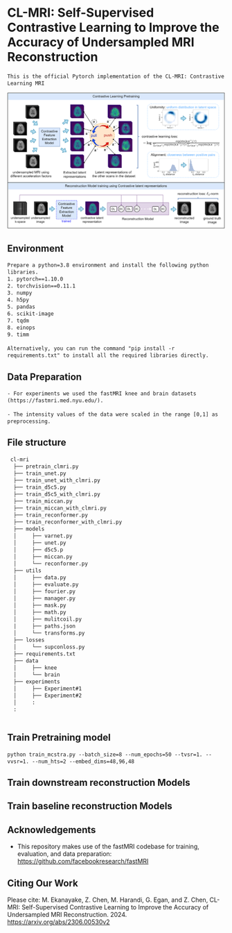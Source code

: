 # CL-MRI: Self-Supervised Contrastive Learning to Improve the Accuracy of Undersampled MRI Reconstruction

```
This is the official Pytorch implementation of the CL-MRI: Contrastive Learning MRI

```
![](imgs/model.png?raw=true)

## Environment
```
Prepare a python=3.8 environment and install the following python libraries.
1. pytorch==1.10.0
2. torchvision==0.11.1
3. numpy
4. h5py
5. pandas
6. scikit-image
7. tqdm
8. einops
9. timm

Alternatively, you can run the command "pip install -r requirements.txt" to install all the required libraries directly.
```

## Data Preparation
```
- For experiments we used the fastMRI knee and brain datasets (https://fastmri.med.nyu.edu/).

- The intensity values of the data were scaled in the range [0,1] as preprocessing.
```


## File structure

```
 cl-mri
  ├── pretrain_clmri.py
  ├── train_unet.py
  ├── train_unet_with_clmri.py
  ├── train_d5c5.py
  ├── train_d5c5_with_clmri.py
  ├── train_miccan.py
  ├── train_miccan_with_clmri.py
  ├── train_reconformer.py
  ├── train_reconformer_with_clmri.py
  ├── models
  │     ├── varnet.py
  │     ├── unet.py
  │     ├── d5c5.p
  │     ├── miccan.py
  │     └── reconformer.py
  ├── utils
  │     ├── data.py
  │     ├── evaluate.py
  │     ├── fourier.py
  │     ├── manager.py
  │     ├── mask.py
  │     ├── math.py
  │     ├── mulitcoil.py
  |     ├── paths.json
  │     └── transforms.py
  ├── losses
  │     └── supconloss.py
  ├── requirements.txt
  ├── data
  │     ├── knee
  │     └── brain
  ├── experiments
  │     ├── Experiment#1
  │     ├── Experiment#2
  │     :
  :     
    
```


## Train Pretraining model

```
python train_mcstra.py --batch_size=8 --num_epochs=50 --tvsr=1. --vvsr=1. --num_hts=2 --embed_dims=48,96,48
```

## Train downstream reconstruction Models


## Train baseline reconstruction Models


## Acknowledgements
- This repository makes use of the fastMRI codebase for training, evaluation, and data preparation: https://github.com/facebookresearch/fastMRI


## Citing Our Work
Please cite: M. Ekanayake, Z. Chen, M. Harandi, G. Egan, and Z. Chen, CL-MRI: Self-Supervised Contrastive Learning to Improve the Accuracy of Undersampled MRI Reconstruction. 2024. https://arxiv.org/abs/2306.00530v2
